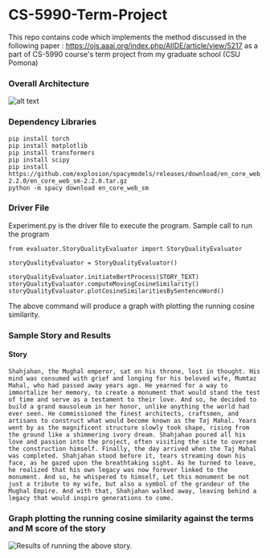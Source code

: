 # CS-5990-Term-Project
This repo contains code which implements the method discussed in the following paper : https://ojs.aaai.org/index.php/AIIDE/article/view/5217 as a part of CS-5990 course's term project from my graduate school (CSU Pomona)

### Overall Architecture 
![alt text](https://raw.githubusercontent.com/yousuf1997/CS-5990-Term-Project/main/flow_chart.drawio.svg)

### Dependency Libraries 
```
pip install torch 
pip install matplotlib
pip install transformers
pip install scipy
pip install https://github.com/explosion/spacymodels/releases/download/en_core_web_sm-2.2.0/en_core_web_sm-2.2.0.tar.gz
python -m spacy download en_core_web_sm
```
### Driver File
Experiment.py is the driver file to execute the program. Sample call to run the program
```
from evaluator.StoryQualityEvaluator import StoryQualityEvaluator

storyQualityEvaluator = StoryQualityEvaluator()

storyQualityEvaluator.initiateBertProcess(STORY_TEXT)
storyQualityEvaluator.computeMovingCosineSimilarity()
storyQualityEvaluator.plotCosineSimilaritiesBySentenceWord()
```
The above command will produce a graph with plotting the running cosine similarity. 

### Sample Story and Results 
#### Story
```
Shahjahan, the Mughal emperor, sat on his throne, lost in thought. His mind was consumed with grief and longing for his beloved wife, Mumtaz Mahal, who had passed away years ago. He yearned for a way to immortalize her memory, to create a monument that would stand the test of time and serve as a testament to their love. And so, he decided to build a grand mausoleum in her honor, unlike anything the world had ever seen. He commissioned the finest architects, craftsmen, and artisans to construct what would become known as the Taj Mahal. Years went by as the magnificent structure slowly took shape, rising from the ground like a shimmering ivory dream. Shahjahan poured all his love and passion into the project, often visiting the site to oversee the construction himself. Finally, the day arrived when the Taj Mahal was completed. Shahjahan stood before it, tears streaming down his face, as he gazed upon the breathtaking sight. As he turned to leave, he realized that his own legacy was now forever linked to the monument. And so, he whispered to himself, Let this monument be not just a tribute to my wife, but also a symbol of the grandeur of the Mughal Empire. And with that, Shahjahan walked away, leaving behind a legacy that would inspire generations to come.
```
### Graph plotting the running cosine similarity against the terms and M score of the story
![Results of running the above story.](https://github.com/yousuf1997/CS-5990-Term-Project/blob/main/StoryQualityEvaluator/experiment-results/Result_1.png)


